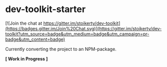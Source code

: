 # dev-toolkit-starter

[![Join the chat at https://gitter.im/stoikerty/dev-toolkit](https://badges.gitter.im/Join%20Chat.svg)](https://gitter.im/stoikerty/dev-toolkit?utm_source=badge&utm_medium=badge&utm_campaign=pr-badge&utm_content=badge)

Currently converting the project to an NPM-package.

**[ Work in Progress ]**
